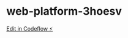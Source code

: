 # web-platform-3hoesv

[Edit in Codeflow ⚡️](https://stackblitz.com/~/github.com/wstarzyk/web-platform-3hoesv)